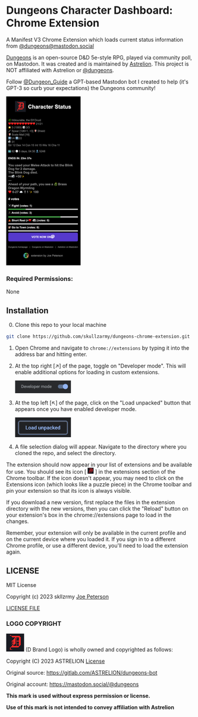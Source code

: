 # Dungeons Character Dashboard: Chrome Extension

A Manifest V3 Chrome Extension which loads current status information from [@dungeons@mastodon.social](https://mastodon.social/@dungeons)

[Dungeons](https://dungeons.astrelion.com/) is an open-source D&D 5e-style RPG, played via community poll, on Mastodon. It was created and is maintained by [Astrelion](https://mastodon.social/@astrelion). This project is NOT affiliated with Astrelion or [@dungeons](https://mastodon.social/@dungeons).

Follow [@Dungeon_Guide](https://mastodon.social/@dungeon_guide) a GPT-based Mastodon bot I created to help (it's GPT-3 so curb your expectations) the Dungeons community!

<img src="icons/extension-example.png" alt="Example of Chrome extension" width="200">

### Required Permissions:

None

## Installation

0.  Clone this repo to your local machine

```bash
git clone https://github.com/skullzarmy/dungeons-chrome-extension.git
```

1.  Open Chrome and navigate to `chrome://extensions` by typing it into the address bar and hitting enter.

1.  At the top right [↗] of the page, toggle on "Developer mode". This will enable additional options for loading in custom extensions.

    <img src="icons/enable-dev.png" alt="Enable Developer Mode" width="150">

1.  At the top left [↖] of the page, click on the "Load unpacked" button that appears once you have enabled developer mode.

    <img src="icons/load-unpacked.png" alt="Load Unpacked" width="150">

1.  A file selection dialog will appear. Navigate to the directory where you cloned the repo, and select the directory.

The extension should now appear in your list of extensions and be available for use. You should see its icon [ ![Extension Icon](icons/icon16.png) ] in the extensions section of the Chrome toolbar. If the icon doesn't appear, you may need to click on the Extensions icon (which looks like a puzzle piece) in the Chrome toolbar and pin your extension so that its icon is always visible.

If you download a new version, first replace the files in the extension directory with the new versions, then you can click the "Reload" button on your extension's box in the chrome://extensions page to load in the changes.

Remember, your extension will only be available in the current profile and on the current device where you loaded it. If you sign in to a different Chrome profile, or use a different device, you'll need to load the extension again.

## LICENSE

MIT License

Copyright (c) 2023 skllzrmy [Joe Peterson](https://joepeterson.work)

[LICENSE FILE](LICENSE)

### LOGO COPYRIGHT

![D brand logo](icons/icon48.png) (D Brand Logo) is wholly owned and copyrighted as follows:

Copyright (C) 2023 ASTRELION [License](https://gitlab.com/ASTRELION/dungeons-bot/-/raw/main/LICENSE)

Original source: https://gitlab.com/ASTRELION/dungeons-bot

Original account: https://mastodon.social/@dungeons

**This mark is used without express permission or license.**

**Use of this mark is not intended to convey affiliation with Astrelion**
